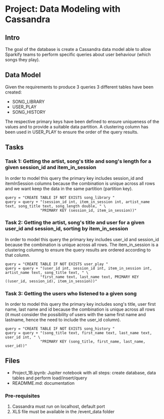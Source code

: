 # Project: Data Modeling with Cassandra

## Intro

The goal of the database is create a Cassandra data model able to allow Sparkify teams to perform specific queries
about user behaviour (which songs they play).


## Data Model

Given the requirements to produce 3 queries 3 different tables have been created:
* SONG_LIBRARY
* USER_PLAY
* SONG_HISTORY

The respective primary keys have been defined to ensure uniqueness of the values and to provide a suitable data partition.
A clustering column has been used in USER_PLAY to ensure the order of the query results.

## Tasks

### Task 1: Getting the artist, song's title and song's length for a given session_id and item_in_session

In order to model this query the primary key includes session_id and itemInSession columns because the combination
is unique across all rows and we want keep the data in the same partition (partition key).

```
query = "CREATE TABLE IF NOT EXISTS song_library "
query = query + "(session_id int, item_in_session int, artist_name text, song_title text, song_length double, " \
                "PRIMARY KEY (session_id, item_in_session))"
```

### Task 2: Getting the artist, song's title and user for a given user_id and session_id, sorting by item_in_session

In order to model this query the primary key includes user_id and session_id because the combination
is unique across all rows.
The item_in_session is a clustering columng to ensure the query results are ordered according to that column.

```
query = "CREATE TABLE IF NOT EXISTS user_play "
query = query + "(user_id int, session_id int, item_in_session int, artist_name text, song_title text, " \
                "first_name text, last_name text, PRIMARY KEY ((user_id, session_id), item_in_session))"
```

### Task 3: Getting the users who listened to a given song

In order to model this query the primary key includes song's title, user first name, last name and id because
the combination is unique across all rows (it must consider the possibility of users with the same
first name and lastname, hence the need to include the user_id column).

```
query = "CREATE TABLE IF NOT EXISTS song_history "
query = query + "(song_title text, first_name text, last_name text, user_id int, " \
                "PRIMARY KEY (song_title, first_name, last_name, user_id))"
```

## Files

- Project_1B.ipynb: Jupiter notebook with all steps: create database, data tables and perform load/insert/query
- READMME.md: documentation

### Pre-requisites

1. Cassandra must run on localhost, default port
2. XLS file must be available in the /event_data folder







